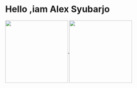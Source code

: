 # Hello ,iam Alex Syubarjo
<a href="https://github.com/alexsyubarjo/github-readme-stats">
  <img height=200 align="center" src="https://github-readme-stats.vercel.app/api?username=anuraghazra" />
</a>
<a href="https://github.com/anuraghazra/convoychat">
  <img height=200 align="center" src="https://github-readme-stats.vercel.app/api/top-langs?username=alexsyubarjo&layout=compact&langs_count=8&card_width=320" />
</a>
